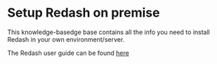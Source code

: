 # Setup Redash on premise

This knowledge-basedge base contains all the info you need to install Redash in your own environment/server.

The Redash user guide can be found [here](../help/)
